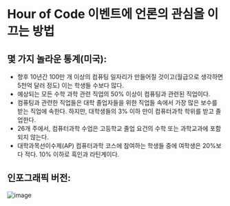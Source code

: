 

# Hour of Code 이벤트에 언론의 관심을 이끄는 방법

## 몇 가지 놀라운 통계(미국):

  * 향후 10년간 100만 개 이상의 컴퓨팅 일자리가 만들어질 것이고(월급으로 생각하면 5천억 달러 정도) 이는 학생들 수보다 많다.
  * 예상되는 모든 수학 과학 관련 직업의 50% 이상이 컴퓨팅과 관련된 직업이다. 
  * 컴퓨팅과 관련한 직업들은 대학 졸업자들을 위한 직업들 속에서 가장 많은 보수를 받는 직업에 속한다. 하지만, 대학생들의 3% 이하 만이 컴퓨터과학 학위를 받고 졸업한다.
  * 26개 주에서, 컴퓨터과학 수업은 고등학교 졸업 요건의 수학 또는 과학교과에 포함되지 않는다. 
  * 대학과목선이수제(AP) 컴퓨터과학 코스에 참여하는 학생들 중에 여학생은 20%보다 적다. 10% 이하로 흑인과 라틴계이다.

## 인포그래픽 버전:

![image](http://code.org/images/fit-8000/Code.org_infographic.png)